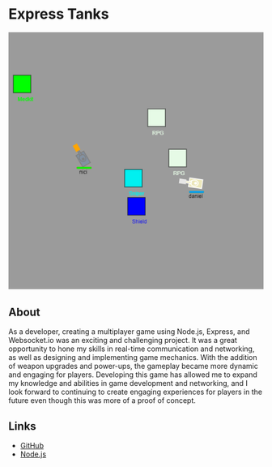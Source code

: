 # Express Tanks

![Express Tanks](../images/tanks.png)

## About

As a developer, creating a multiplayer game using Node.js, Express, and Websocket.io was an exciting and challenging project. It was a great opportunity to hone my skills in real-time communication and networking, as well as designing and implementing game mechanics. With the addition of weapon upgrades and power-ups, the gameplay became more dynamic and engaging for players. Developing this game has allowed me to expand my knowledge and abilities in game development and networking, and I look forward to continuing to create engaging experiences for players in the future even though this was more of a proof of concept.

## Links

- [GitHub](https://github.com/skudunter/Express-Tanks)
- [Node.js](https://nodejs.org/en/)